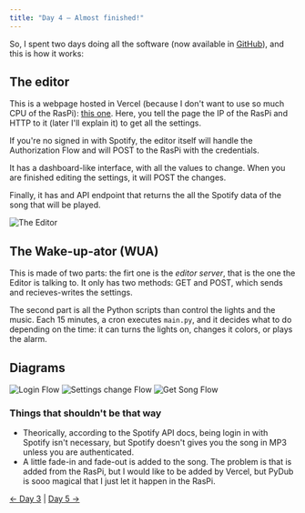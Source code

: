 ```yaml
---
title: "Day 4 — Almost finished!"
---
```


So, I spent two days doing all the software (now available in [GitHub](https://github.com/JuanM04/the-cloc)), and this is how it works:

## The editor

This is a webpage hosted in Vercel (because I don't want to use so much CPU of the RasPi): [this one](https://thecloc.juanm04.com). Here, you tell the page the IP of the RasPi and HTTP to it (later I'll explain it) to get all the settings.

If you're no signed in with Spotify, the editor itself will handle the Authorization Flow and will POST to the RasPi with the credentials.

It has a dashboard-like interface, with all the values to change. When you are finished editing the settings, it will POST the changes.

Finally, it has and API endpoint that returns the all the Spotify data of the song that will be played.

![The Editor](/images/docs/the-cloc/the-editor.jpg)

## The Wake-up-ator (WUA)

This is made of two parts: the firt one is the _editor server_, that is the one the Editor is talking to. It only has two methods: GET and POST, which sends and recieves-writes the settings.

The second part is all the Python scripts than control the lights and the music. Each 15 minutes, a cron executes `main.py`, and it decides what to do depending on the time: it can turns the lights on, changes it colors, or plays the alarm.

## Diagrams

![Login Flow](/images/docs/the-cloc/flow_1.png)
![Settings change Flow](/images/docs/the-cloc/flow_2.png)
![Get Song Flow](/images/docs/the-cloc/flow_3.png)


### Things that shouldn't be that way

- Theorically, according to the Spotify API docs, being login in with Spotify isn't necessary, but Spotify doesn't gives you the song in MP3 unless you are authenticated.
- A little fade-in and fade-out is added to the song. The problem is that is added from the RasPi, but I would like to be added by Vercel, but PyDub is sooo magical that I just let it happen in the RasPi.

[&larr; Day 3](/docs/the-cloc/day-3) | [Day 5 &rarr;](/docs/the-cloc/day-5)